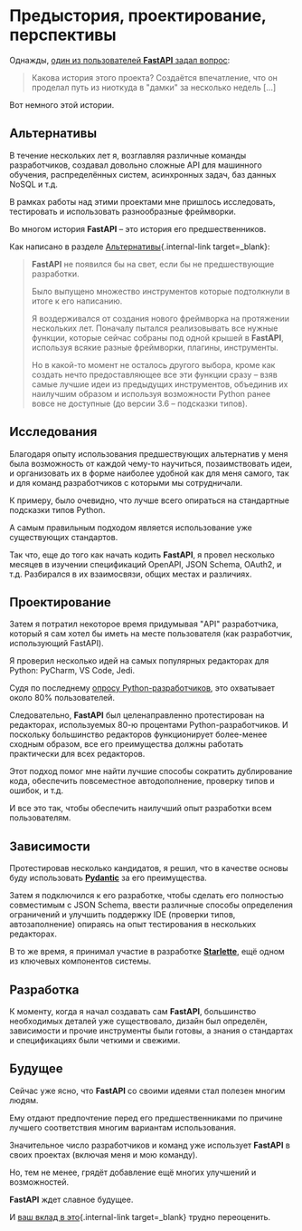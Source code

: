 # Предыстория, проектирование, перспективы

Однажды, <a href="https://github.com/tiangolo/fastapi/issues/3#issuecomment-454956920" class="external-link" target="_blank">один из пользователей **FastAPI** задал вопрос</a>:

> Какова история этого проекта? Создаётся впечатление, что он проделал путь из ниоткуда в "дамки" за несколько недель [...]

Вот немного этой истории.

## Альтернативы

В течение нескольких лет я, возглавляя различные команды разработчиков, создавал довольно сложные API для машинного обучения, распределённых систем, асинхронных задач, баз данных NoSQL и т.д.

В рамках работы над этими проектами мне пришлось исследовать, тестировать и использовать разнообразные фреймворки.

Во многом история **FastAPI** – это история его предшественников.

Как написано в разделе [Альтернативы](alternatives.md){.internal-link target=_blank}:

<blockquote markdown="1">

**FastAPI** не появился бы на свет, если бы не предшествующие разработки.

Было выпущено множество инструментов которые подтолкнули в итоге к его написанию.

Я воздерживался от создания нового фреймворка на протяжении нескольких лет. Поначалу пытался реализовывать все нужные функции, которые сейчас собраны под одной крышей в **FastAPI**, используя всякие разные фреймворки, плагины, инструменты.

Но в какой-то момент не осталось другого выбора, кроме как создать нечто предоставляющее все эти функции сразу – взяв самые лучшие идеи из предыдущих инструментов, объединив их наилучшим образом и используя возможности Python ранее вовсе не доступные (до версии 3.6 – подсказки типов).

</blockquote>

## Исследования

Благодаря опыту использования предшествующих альтернатив у меня была возможность от каждой чему-то научиться, позаимствовать идеи, и организовать их в форме наиболее удобной как для меня самого, так и для команд разработчиков с которыми мы сотрудничали.

К примеру, было очевидно, что лучше всего опираться на стандартные подсказки типов Python.

А самым правильным подходом является использование уже существующих стандартов.

Так что, еще до того как начать кодить **FastAPI**, я провел несколько месяцев в изучении спецификаций OpenAPI, JSON Schema, OAuth2, и т.д. Разбирался в их взаимосвязи, общих местах и различиях.

## Проектирование

Затем я потратил некоторое время придумывая "API" разработчика, который я сам хотел бы иметь на месте пользователя (как разработчик, использующий FastAPI).

Я проверил несколько идей на самых популярных редакторах для Python: PyCharm, VS Code, Jedi.

Судя по последнему <a href="https://www.jetbrains.com/research/python-developers-survey-2018/#development-tools" class="external-link" target="_blank">опросу Python-разработчиков</a>, это охватывает около 80% пользователей.

Следовательно, **FastAPI** был целенаправленно протестирован на редакторах, используемых 80-ю процентами Python-разработчиков. И поскольку большинство редакторов функционирует более-менее сходным образом, все его преимущества должны работать практически для всех редакторов.

Этот подход помог мне найти лучшие способы сократить дублирование кода, обеспечить повсеместное автодополнение, проверку типов и ошибок, и т.д.

И все это так, чтобы обеспечить наилучший опыт разработки всем пользователям.

## Зависимости

Протестировав несколько кандидатов, я решил, что в качестве основы буду использовать <a href="https://pydantic-docs.helpmanual.io/" class="external-link" target="_blank">**Pydantic**</a> за его преимущества.

Затем я подключился к его разработке, чтобы сделать его полностью совместимым с JSON Schema, ввести различные способы определения ограничений и улучшить поддержку IDE (проверки типов, автозаполнение) опираясь на опыт тестирования в нескольких редакторах.

В то же время, я принимал участие в разработке <a href="https://www.starlette.io/" class="external-link" target="_blank">**Starlette**</a>, ещё одном из ключевых компонентов системы.

## Разработка

К моменту, когда я начал создавать сам **FastAPI**, большинство необходимых деталей уже существовало, дизайн был определён, зависимости и прочие инструменты были готовы, а знания о стандартах и спецификациях были четкими и свежими.

## Будущее

Сейчас уже ясно, что **FastAPI** со своими идеями стал полезен многим людям.

Ему отдают предпочтение перед его предшественниками по причине лучшего соответствия многим вариантам использования.

Значительное число разработчиков и команд уже использует **FastAPI** в своих проектах (включая меня и мою команду).

Но, тем не менее, грядёт добавление ещё многих улучшений и возможностей.

**FastAPI** ждет славное будущее.

И [ваш вклад в это](help-fastapi.md){.internal-link target=_blank} трудно переоценить.
